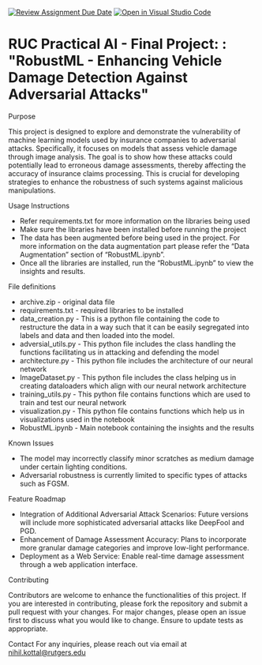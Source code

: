 [![Review Assignment Due Date](https://classroom.github.com/assets/deadline-readme-button-22041afd0340ce965d47ae6ef1cefeee28c7c493a6346c4f15d667ab976d596c.svg)](https://classroom.github.com/a/LU8t0ikG)
[![Open in Visual Studio Code](https://classroom.github.com/assets/open-in-vscode-2e0aaae1b6195c2367325f4f02e2d04e9abb55f0b24a779b69b11b9e10269abc.svg)](https://classroom.github.com/online_ide?assignment_repo_id=17561560&assignment_repo_type=AssignmentRepo)
# RUC Practical AI - Final Project: : "RobustML - Enhancing Vehicle Damage Detection Against Adversarial Attacks"

Purpose

This project is designed to explore and demonstrate the vulnerability of machine learning models used by insurance companies to adversarial attacks. Specifically, it focuses on models that assess vehicle damage through image analysis. The goal is to show how these attacks could potentially lead to erroneous damage assessments, thereby affecting the accuracy of insurance claims processing. This is crucial for developing strategies to enhance the robustness of such systems against malicious manipulations.

Usage Instructions

* Refer requirements.txt for more information on the libraries being used
* Make sure the libraries have been installed before running the project
* The data has been augmented before being used in the project. For more information on the data augmentation part please refer the “Data Augmentation” section of “RobustML.ipynb”.
* Once all the libraries are installed, run the “RobustML.ipynb” to view the insights and results. 

File definitions

* archive.zip - original data file 
* requirements.txt - required libraries to be installed
* data_creation.py - This is a python file containing the code to restructure the data in a way such that it can be easily segregated into labels and data and then loaded into the model.
* adversial_utils.py - This python file includes the class handling the functions facilitating us in attacking and defending the model
* architecture.py - This python file includes the architecture of our neural network
* ImageDataset.py - This python file includes the class helping us in creating dataloaders which align with our neural network architecture
* training_utils.py - This python file contains functions which are used to train and test our neural network
* visualization.py - This python file contains functions which help us in visualizations used in the notebook
* RobustML.ipynb - Main notebook containing the insights and the results

Known Issues

* The model may incorrectly classify minor scratches as medium damage under certain lighting conditions.
* Adversarial robustness is currently limited to specific types of attacks such as FGSM.

Feature Roadmap

* Integration of Additional Adversarial Attack Scenarios: Future versions will include more sophisticated adversarial attacks like DeepFool and PGD.
* Enhancement of Damage Assessment Accuracy: Plans to incorporate more granular damage categories and improve low-light performance.
* Deployment as a Web Service: Enable real-time damage assessment through a web application interface.

Contributing

Contributors are welcome to enhance the functionalities of this project. If you are interested in contributing, please fork the repository and submit a pull request with your changes. For major changes, please open an issue first to discuss what you would like to change. Ensure to update tests as appropriate.

Contact
For any inquiries, please reach out via email at nihil.kottal@rutgers.edu
